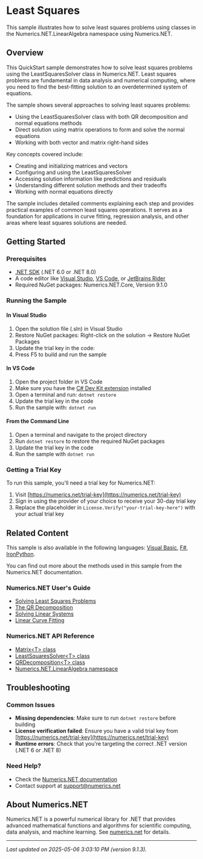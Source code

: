 # Least Squares

This sample illustrates how to solve least squares problems using classes in the Numerics.NET.LinearAlgebra namespace using Numerics.NET.

## Overview

This QuickStart sample demonstrates how to solve least squares problems using the LeastSquaresSolver class in 
Numerics.NET. Least squares problems are fundamental in data analysis and numerical computing, where you 
need to find the best-fitting solution to an overdetermined system of equations.

The sample shows several approaches to solving least squares problems:
- Using the LeastSquaresSolver class with both QR decomposition and normal equations methods
- Direct solution using matrix operations to form and solve the normal equations
- Working with both vector and matrix right-hand sides

Key concepts covered include:
- Creating and initializing matrices and vectors
- Configuring and using the LeastSquaresSolver
- Accessing solution information like predictions and residuals
- Understanding different solution methods and their tradeoffs
- Working with normal equations directly

The sample includes detailed comments explaining each step and provides practical examples of common least
squares operations. It serves as a foundation for applications in curve fitting, regression analysis, and
other areas where least squares solutions are needed.


## Getting Started

### Prerequisites

- [.NET SDK](https://dotnet.microsoft.com/download) (.NET 6.0 or .NET 8.0)
- A code editor like [Visual Studio](https://visualstudio.microsoft.com/), [VS Code](https://code.visualstudio.com/), or [JetBrains Rider](https://www.jetbrains.com/rider/)
- Required NuGet packages: Numerics.NET.Core, Version 9.1.0

### Running the Sample

#### In Visual Studio
1. Open the solution file (.sln) in Visual Studio
2. Restore NuGet packages: Right-click on the solution → Restore NuGet Packages
3. Update the trial key in the code:
4. Press F5 to build and run the sample

#### In VS Code

1. Open the project folder in VS Code
2. Make sure you have the [C# Dev Kit extension](https://marketplace.visualstudio.com/items?itemName=ms-dotnettools.csdevkit) installed
3. Open a terminal and run: `dotnet restore`
4. Update the trial key in the code 
5. Run the sample with: `dotnet run`

#### From the Command Line

1. Open a terminal and navigate to the project directory
2. Run `dotnet restore` to restore the required NuGet packages
3. Update the trial key in the code
4. Run the sample with `dotnet run`

### Getting a Trial Key

To run this sample, you'll need a trial key for Numerics.NET:

1. Visit [https://numerics.net/trial-key](https://numerics.net/trial-key)
2. Sign in using the provider of your choice to receive your 30-day trial key
3. Replace the placeholder in `License.Verify("your-trial-key-here")` with your actual trial key

## Related Content

This sample is also available in the following languages: 
[Visual Basic](https://github.com/NumericsDotNet/quickstart-visualbasic/tree/net8.0/linear-algebra/solving-equations-and-least-squares/least-squares), [F#](https://github.com/NumericsDotNet/quickstart-fsharp/tree/net8.0/linear-algebra/solving-equations-and-least-squares/least-squares), [IronPython](https://github.com/NumericsDotNet/quickstart-ironpython/tree/net8.0/linear-algebra/solving-equations-and-least-squares/least-squares).

You can find out more about the methods used in this sample from the Numerics.NET documentation.

### Numerics.NET User's Guide

- [Solving Least Squares Problems](https://numerics.net/documentation/latest/vector-and-matrix/matrices/solving-least-squares-problems)
- [The QR Decomposition](https://numerics.net/documentation/latest/vector-and-matrix/matrix-decompositions/qr-decomposition)
- [Solving Linear Systems](https://numerics.net/documentation/latest/vector-and-matrix/matrix-decompositions/solving-linear-systems)
- [Linear Curve Fitting](https://numerics.net/documentation/latest/mathematics/curve-fitting/linear-curve-fitting)

### Numerics.NET API Reference

- [Matrix&lt;T&gt; class](https://numerics.net/documentation/latest/reference/numerics.net.matrix-1)
- [LeastSquaresSolver&lt;T&gt; class](https://numerics.net/documentation/latest/reference/numerics.net.linearalgebra.leastsquaressolver-1)
- [QRDecomposition&lt;T&gt; class](https://numerics.net/documentation/latest/reference/numerics.net.linearalgebra.qrdecomposition-1)
- [Numerics.NET.LinearAlgebra namespace](https://numerics.net/documentation/latest/reference/numerics.net.linearalgebra)


## Troubleshooting

### Common Issues

- **Missing dependencies**: Make sure to run `dotnet restore` before building
- **License verification failed**: Ensure you have a valid trial key from [https://numerics.net/trial-key](https://numerics.net/trial-key)
- **Runtime errors**: Check that you're targeting the correct .NET version (.NET 6 or .NET 8)

### Need Help?

- Check the [Numerics.NET documentation](https://numerics.net/documentation/)
- Contact support at [support@numerics.net](mailto:support@numerics.net?subject=LeastSquares%20QuickStart%20Sample%20%28C%23%29)

## About Numerics.NET

Numerics.NET is a powerful numerical library for .NET that provides advanced mathematical 
functions and algorithms for scientific computing, data analysis, and machine learning.
See [numerics.net](https://numerics.net) for details.

---

_Last updated on 2025-05-06 3:03:10 PM (version 9.1.3)._

